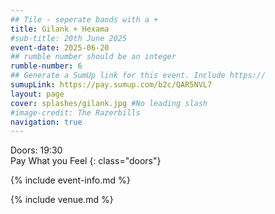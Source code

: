 ```yaml
---
## Tile - seperate bands with a +
title: Gilank + Hexama
#sub-title: 20th June 2025
event-date: 2025-06-20
## rumble number should be an integer
rumble-number: 6
## Generate a SumUp link for this event. Include https://
sumupLink: https://pay.sumup.com/b2c/QAR5NVL7
layout: page
cover: splashes/gilank.jpg #No leading slash
#image-credit: The Razerbills
navigation: true
---
```


Doors: 19:30 <br>Pay What you Feel
{: class="doors"}

{% include event-info.md %}

{% include venue.md %}